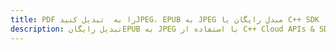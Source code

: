 ---title: PDF را به  تبدیل کنیدJPEG، EPUB به JPEG مبدل رایگان یا C++ SDKdescription: تبدیل رایگانEPUB به JPEG با استفاده از C++ Cloud APIs & SDK همچنین اسناد PDF را در Cloud ایجاد، ویرایش و رندر کنید.---